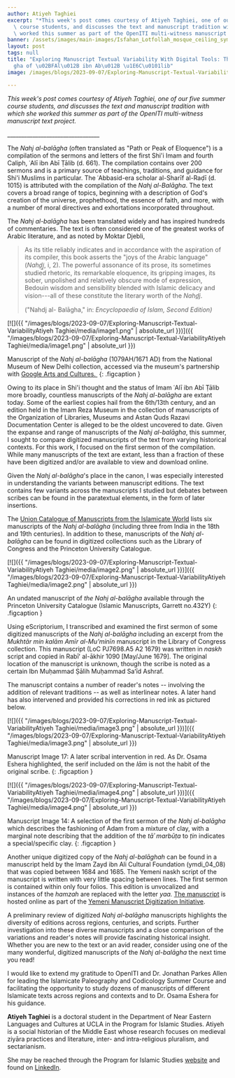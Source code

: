```yaml
---
author: Atiyeh Taghiei
excerpt: "*This week's post comes courtesy of Atiyeh Taghiei, one of our five summer\
  \ course students, and discusses the text and manuscript tradition with which she\
  \ worked this summer as part of the OpenITI multi-witness manuscript text project*."
banner: /assets/images/main-images/Isfahan_Lotfollah_mosque_ceiling_symmetric_narrow_border.png
layout: post
tags: null
title: "Exploring Manuscript Textual Variability With Digital Tools: The Nahj al-Bala\u0304\
  gha of \u02BFAl\u012B ibn Ab\u012B \u1E6C\u0101lib"
image: /images/blogs/2023-09-07/Exploring-Manuscript-Textual-VariabilityAtiyeh Taghiei/media/image1.png

---
```

*This week's post comes courtesy of Atiyeh Taghiei, one of our five summer course students, and discusses the text and manuscript tradition with which she worked this summer as part of the OpenITI multi-witness manuscript text project.*

\_\_\_\_\_\_\_\_\_\_\_\_\_\_\_\_\_\_\_\_\_\_\_\_\_\_\_\_\_\_\_\_\_

The *Nahj al-balāgha* (often translated as "Path or Peak of Eloquence") is a compilation of the sermons and letters of the first Shi'i Imam and fourth Caliph, ʿAlī ibn Abī Ṭālib (d. 661). The compilation contains over 200 sermons and is a primary source of teachings, traditions, and guidance for Shi'i Muslims in particular. The ʿAbbasid-era scholar al-Sharīf al-Raḍī (d. 1015) is attributed with the compilation of the *Nahj al-Balāgha*. The text covers a broad range of topics, beginning with a description of God's creation of the universe, prophethood, the essence of faith, and more, with a number of moral directives and exhortations incorporated throughout. 

The *Nahj al-balāgha* has been translated widely and has inspired hundreds of commentaries. The text is often considered one of the greatest works of Arabic literature, and as noted by Moktar Djebli,

> As its title reliably indicates and in accordance with the aspiration of its compiler, this book asserts the "joys of the Arabic language" (*Nahd̲j̲*, i, 2). The powerful assonance of its prose, its sometimes studied rhetoric, its remarkable eloquence, its gripping images, its sober, unpolished and relatively obscure mode of expression, Bedouin wisdom and sensibility blended with Islamic delicacy and vision---all of these constitute the literary worth of the *Nahd̲j*.
>
> ("Nahdj al- Balāgha," in: *Encyclopaedia of Islam, Second Edition)*

[![]({{ "/images/blogs/2023-09-07/Exploring-Manuscript-Textual-VariabilityAtiyeh Taghiei/media/image1.png" | absolute_url }})]({{ "/images/blogs/2023-09-07/Exploring-Manuscript-Textual-VariabilityAtiyeh Taghiei/media/image1.png" | absolute_url }})

Manuscript of the *Nahj al-balāgha* (1079AH/1671 AD) from the National Museum of New Delhi collection, accessed via the museum's partnership with [Google Arts and Cultures. ](https://artsandculture.google.com/asset/LAHVmUH313Fdww?childAssetId=kQER146_uNZFeA&hl=en) 
{: .figcaption }

Owing to its place in Shi'i thought and the status of Imam ʿAlī ibn Abī Ṭālib more broadly, countless manuscripts of the *Nahj al-balāgha* are extant today. Some of the earliest copies hail from the 6th/13th century, and an edition held in the Imam Reza Museum in the collection of manuscripts of the Organization of Libraries, Museums and Astan Quds Razavi Documentation Center is alleged to be the oldest uncovered to date. Given the expanse and range of manuscripts of the *Nahj al-balāgha*, this summer, I sought to compare digitized manuscripts of the text from varying historical contexts. For this work, I focused on the first sermon of the compilation. While many manuscripts of the text are extant, less than a fraction of these have been digitized and/or are available to view and download online. 

Given the *Nahj al-balāgha*'s place in the canon, I was especially interested in understanding the variants between manuscript editions. The text contains few variants across the manuscripts I studied but debates between scribes can be found in the paratextual elements, in the form of later insertions.

The [Union Catalogue of Manuscripts from the Islamicate World](https://www.fihrist.org.uk/catalog/work_5359) lists six manuscripts of the *Nahj al-balāgha* (including three from India in the 18th and 19th centuries). In addition to these, manuscripts of the *Nahj al-balāgha* can be found in digitized collections such as the Library of Congress and the Princeton University Catalogue.

[![]({{ "/images/blogs/2023-09-07/Exploring-Manuscript-Textual-VariabilityAtiyeh Taghiei/media/image2.png" | absolute_url }})]({{ "/images/blogs/2023-09-07/Exploring-Manuscript-Textual-VariabilityAtiyeh Taghiei/media/image2.png" | absolute_url }})

An undated manuscript of *the Nahj al-balāgha* available through the Princeton University Catalogue (Islamic Manuscripts, Garrett no.432Y)
{: .figcaption }

Using eScriptorium, I transcribed and examined the first sermon of some digitized manuscripts of the *Nahj al-balāgha* including an excerpt from the *Mukhtār min kalām Amīr al-Muʼminīn* manuscript in the Library of Congress collection. This manuscript (LoC PJ7698.A5 A2 1679) was written in *naskh* script and copied in Rabīʻ al-ākhir 1090 \[May/June 1679\]. The original location of the manuscript is unknown, though the scribe is noted as a certain Ibn Muḥammad Ṣālih Muḥammad Saʻīd Ashraf.

The manuscript contains a number of reader's notes -- involving the addition of relevant traditions -- as well as interlinear notes. A later hand has also intervened and provided his corrections in red ink as pictured below. 

[![]({{ "/images/blogs/2023-09-07/Exploring-Manuscript-Textual-VariabilityAtiyeh Taghiei/media/image3.png" | absolute_url }})]({{ "/images/blogs/2023-09-07/Exploring-Manuscript-Textual-VariabilityAtiyeh Taghiei/media/image3.png" | absolute_url }})

Manuscript Image 17: A later scribal intervention in red. As Dr. Osama Eshera highlighted, the serif included on the *lām* is not the habit of the original scribe.
{: .figcaption }

[![]({{ "/images/blogs/2023-09-07/Exploring-Manuscript-Textual-VariabilityAtiyeh Taghiei/media/image4.png" | absolute_url }})]({{ "/images/blogs/2023-09-07/Exploring-Manuscript-Textual-VariabilityAtiyeh Taghiei/media/image4.png" | absolute_url }})

Manuscript Image 14: A selection of the first sermon of *the Nahj al-balāgha* which describes the fashioning of Adam from a mixture of clay, with a marginal note describing that the addition of the *tāʾ marbūṭa* to *ṭin* indicates a special/specific clay.
{: .figcaption }

Another unique digitized copy of the *Nahj al-balāghah* can be found in a manuscript held by the Imam Zayd ibn Ali Cultural Foundation (ymdi_04_08) that was copied between 1684 and 1685. The Yemeni naskh script of the manuscript is written with very little spacing between lines. The first sermon is contained within only four folios. This edition is unvocalized and instances of the *hamzah* are replaced with the letter *yaa.* [The manuscript](https://catalog.princeton.edu/catalog/9978496303506421#view) is hosted online as part of the [Yemeni Manuscript Digitization Initiative](https://dpul.princeton.edu/islamicmss/feature/yemeni-manuscripts-digitization-initiative).

A preliminary review of digitized *Nahj al-balāgha* manuscripts highlights the diversity of editions across regions, centuries, and scripts. Further investigation into these diverse manuscripts and a close comparison of the variations and reader's notes will provide fascinating historical insight. Whether you are new to the text or an avid reader, consider using one of the many wonderful, digitized manuscripts of the *Nahj al-balāgha* the next time you read!

I would like to extend my gratitude to OpenITI and Dr. Jonathan Parkes Allen for leading the Islamicate Paleography and Codicology Summer Course and facilitating the opportunity to study dozens of manuscripts of different Islamicate texts across regions and contexts and to Dr. Osama Eshera for his guidance. 

**Atiyeh Taghiei** is a doctoral student in the Department of Near Eastern Languages and Cultures at UCLA in the Program for Islamic Studies. Atiyeh is a social historian of the Middle East whose research focuses on medieval ziyāra practices and literature, inter- and intra-religious pluralism, and sectarianism. 

She may be reached through the Program for Islamic Studies [website](https://islamicstudies.ucla.edu/person/atiyeh-taghiei/) and found on [LinkedIn](https://www.linkedin.com/in/atiyeh-taghiei-643646250/). 
